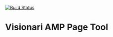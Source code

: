 [![Build Status](https://travis-ci.org/Bayway/Visionari_amp.svg?branch=master)](https://travis-ci.org/Bayway/Visionari_amp)

# Visionari AMP Page Tool
